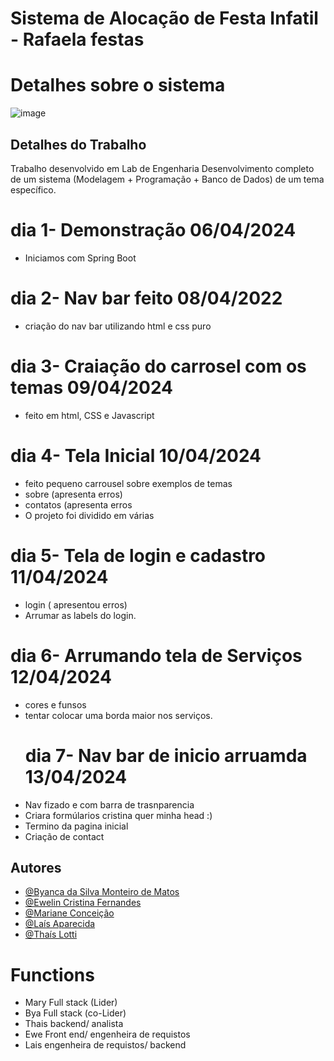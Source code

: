 # Sistema de Alocação de Festa Infatil  - Rafaela festas
# Detalhes sobre o sistema 
![image](https://github.com/ByancaMatos01/Rafaela-promoter/assets/122841376/8d97aba7-b900-498f-b70a-df1bb58d8a4e)
## Detalhes do Trabalho 
Trabalho desenvolvido em Lab de Engenharia
Desenvolvimento completo de um sistema (Modelagem + Programação + Banco de Dados) de um tema específico.
# dia 1- Demonstração 06/04/2024
* Iniciamos com Spring Boot
# dia 2- Nav bar feito 08/04/2022
* criação do nav bar utilizando html e css puro
# dia 3- Craiação do carrosel com os temas  09/04/2024
* feito em html, CSS e Javascript
# dia 4- Tela Inicial 10/04/2024
* feito pequeno carrousel sobre exemplos de temas
* sobre (apresenta erros)
* contatos (apresenta erros
* O projeto foi dividido em várias
# dia 5- Tela de login e cadastro  11/04/2024
* login ( apresentou erros)
* Arrumar as labels do login.
#  dia 6- Arrumando tela de Serviços 12/04/2024
* cores e funsos
* tentar colocar uma borda maior nos serviços.
   # dia 7- Nav bar de inicio arruamda 13/04/2024
* Nav fizado e com barra de trasnparencia 
* Criara formúlarios cristina quer minha head :)
* Termino da pagina inicial
* Criação de contact
## Autores
- [@Byanca da Silva Monteiro de Matos](https://www.github.com/ByancaMatos01)
- [@Ewelin Cristina Fernandes ](https://github.com/ewefernandes)
- [@Mariane Conceição ](https://github.com/MarianeCSilva)
- [@Laís Aparecida ](https://github.com/lais-coding)
- [@Thaís Lotti ]()
# Functions
* Mary Full stack (Lider)
* Bya Full stack (co-Lider)
* Thais backend/ analista
* Ewe Front end/ engenheira de requistos
* Lais engenheira de requistos/ backend

